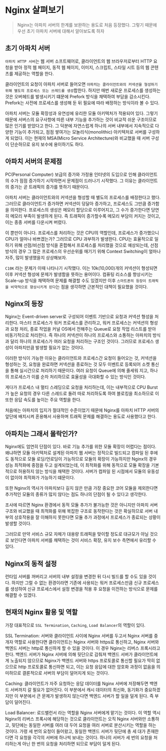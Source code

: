 # Nginx 살펴보기

> Nginx는 아파치 서버의 한계를 보완하는 용도로 처음 등장했다. 그렇기 때문에 우선 초기 아파치 서버에 대해서 알아보도록 하자

## 초기 아파치 서버

`아파치 HTTP 서버`는 웹 서버 소프트웨어로, 클라이언트의 웹 브라우저로부터 HTTP 요청을 받아 정적 웹 페이지, 동적 웹 페이지, 이미지, 스크립트, 스타일 시트 등의 웹 콘텐츠를 제공하는 역할을 한다.

클라이언트의 요청이 아파치 서버로 들어오면 `아파치는 클라이언트와의 커넥션을 형성하기 위해 별도의 프로세스 또는 쓰레드를 생성`합한다. 하지만 매번 새로운 프로세스를 생성하는 것은 오버헤드를 발생시키기 떄문에 Prefork 방식을 채택하여 부담을 감소시킨다. Prefork는 사전에 프로세스를 생성해 둔 뒤 필요에 따라 배정하는 방식이라 볼 수 있다.

아파치 서버는 모듈 확장성과 유연성에 유리한 모듈 아키텍처가 적용되어 있다. 그렇기 때문에 서버스의 요구사항에 따른 내부 기능을 추가하는 것이 비교적 쉬운 구조이므로 많은 인기를 받았다고 한다. 그 덕분에 자연스럽게 하나의 서버 내부에서 지속적으로 다양한 기능이 추가되고, 점점 쌓여가는 모놀리식(monolithic) 아키텍처로 서버를 구성하게 되었다. 이는 현재의 MSA(Micro Service Architecture)와 비교했을 때 서버 구성이 단순하므로 유지 보수에 용이하기도 하다.

## 아파치 서버의 문제점

PC(Personal Computer) 보급의 증가와 가정용 인터넷의 도입으로 인해 클라이언트의 수가 점점 증가하기 시작하면서 문제점이 드러나기 시작했다. 그 이유는 클라이언트의 증가는 곧 트래픽의 증가를 뜻하기 때문이다.

아파치 서버는 클라이언트와의 커넥션을 형성할 때 별도의 프로세스를 배정한다고 했다. 그러므로 클라이언트가 증가하면 커넥션이 덩달아 증가하고, 프로세스도 그만큼 증가함을 의미한다. 프로세스의 생성은 메모리 할당으로 이루어지고, 그 수가 증가한다면 당연히 메모리 부족이 발생하게 된다. 즉 트래픽이 증가할수록 메모리 부담이 커지는 것이고, 이는 종종 서버를 다운시켜 버렸다.

이 뿐만이 아니다. 프로세스를 처리하는 것은 CPU의 역할인데, 프로세스가 증가했으니 CPU가 얼마나 바쁘겠는가? 그러므로 CPU 과부하가 발생한다. CPU는 효율적으로 일하기 위해 선점/비선점 방식을 혼합해서 프로세스를 처리했을 것으로 예상되는데, 선점 방식의 경우 그 많은 프로세스의 우선순위를 매기기 위해 Context Switching이 얼마나 자주, 많이 발생했을지 상상해보자.

`C10K` 라는 문제가 이때 나타나기 시작했다. 이는 10k(10,000)개의 커넥션이 형성되면 이후 커넥션 형성에 문제가 발생함을 뜻하는 용어이다. 컴퓨팅 리소스를 향상시키는 Scale-up 방식을 채택하여 문제를 해결할 수도 있겠지만 이후 `스마트폰의 등장이 트래픽을 비약적으로 향상시키게 된다`는 점을 생각하면 근본적인 대책이 필요했을 것이다.

## Nginx의 등장

Nginx는 Event-driven server로 구성되어 이벤트 기반으로 요청과 커넥션 형성을 처리한다. 마스터 프로세스가 워커 프로세스를 관리하고, 워커 프로세스는 커넥션의 형성과 요청 처리, 종료 작업을 커널 OS에서 전해주는 Queue로 요청 작업 리스트를 받아 비동기적으로 처리한다. 즉 하나의 커넥션이 하나의 프로세스와 소통하는 아파치의 방식과 달리 하나의 프로세스가 여러 요청을 처리하는 구조인 것이다. 그러므로 프로세스 생성이 아파치만큼 발생할 필요가 없는 것이다.

이러한 방식이 가능한 이유는 클라이언트와 프로세스간 요청이 들어오는 것, 커넥션을 형성하는 것, 요청을 완료하면 커넥션을 종료하는 것 모두 이벤트로 등록되어 소켓 통신을 통해 실시간으로 처리하기 때문이다. 여러 요청이 Queue에 의해 줄세워 지고, 하나의 프로세스가 이를 순차 처리하므로 효율성을 극대화할 수 있는 방식인 것이다.

게다가 프로세스 내 멀티 스레딩으로 요청을 처리하는데, 이는 내부적으로 CPU Burst가 높은 요청의 경우 다른 스레드로 돌려 따로 처리하도록 하여 블로킹을 최소하므로 이 또한 응답 속도를 높이는 주요 역할을 한다.

처음에는 아파치의 입지가 절대적인 수준이었기 때문에 Nginx를 아파치 HTTP 서버의 앞단에 배치시켜 혼용해서 사용하며 트래픽 문제를 해결하는 용도로 사용했다고 한다.

## 아파치는 그래서 몰락인가?

Nginx에도 엄연히 단점이 있다. 바로 기능 추가를 위한 모듈 확장이 어렵다는 점이다. 왜냐하면 모듈 아키텍처로 설계된 아파치 웹 서버는 정적으로 빌드되고 컴파일 된 후에도 동적으로 모듈 로딩/언로딩이 가능하므로 모듈의 확장이 가능하지만 Nginx의 경우 성능 최적화에 중점을 두고 설계되었는데, 이 최적화를 위해 동적으로 모듈 확장을 기본적으로 허용하지 않는 방식을 채택한 것이다. 서버가 컴파일 된 시점에서 모듈의 유동성이 없이야 최적화가 가능하기 떄문이다.

또한 Nginx의 역사가 아파치보다 길지 않은 만큼 가장 중요한 코어 모듈을 제외한다면 추가적인 모듈의 종류가 많지 않다는 점도 하나의 단점이 될 수 있다고 생각한다.

조사에 따르면 Nginx 환경에서 동적 모듈 추가가 불가능한 것은 아니지만 아파치 서버 구조와 비교했을 때 최적화를 위해 복잡한 구조로 동작한다는 것은 확실하므로 서버 내부의 상호작용을 잘 이해하지 못한다면 모듈 추가 과정에서 프로세스가 종료되는 상황이 발생할 것이다.

그러므로 만약 서비스 규모 자체가 대용량 트래픽을 맞이할 정도로 대규모가 아닐 것으로 보인다면 아파치 서버를 채택하는 것이 서비스 확장, 유지 보수 측면에서 유리할 수 있다.

## Nginx의 동적 설정

런타임 서버를 꺼버리고 서버의 내부 설정을 변경한 뒤 다시 빌드를 할 수도 있을 것이다. 하지만 그럴 수 없는 환경이라면 기존에 사용되는 워커 프로세스만큼 신규 프로세스를 생성하여 신규 프로세스에서 설정 변경을 적용 후 요청을 이전하는 방식으로 문제를 해결할 수 있겠다.

## 현재의 Nginx 활용 및 역할

가장 대표적으로 `SSL Termination`, `Caching`, `Load Balancer`의 역할이 있다.

SSL Termination: 서버와 클라이언트 사이에 Nginx 서버를 두고서 Nginx 서버를 중개자 역할로 사용한다면 클라이언트는 Nginx 서버와 https로 통신하고, Nginx 서버와 백엔드 서버는 http로 통신하게 할 수 있을 것이다. 이 경우 Nginx는 리버스 프록시라고 한다. 백엔드 서버가 Nginx 서버에 의해 뒷단으로 감춰져 백엔드 서버가 클라이언트에게 노출되지 않으므로 Nginx가 백엔드 서버와 https 프로토콜로 통신할 필요가 딱히 없으므로 http 프로토콜로 통신하면 되고, 이는 요청 응답에 대한 암호화 과정이 없음을 의미하므로 결론적으로 서버의 부담이 덜어지게 되는 것이다.

Caching: 클라이언트가 자주 요청하는 응답 데이터를 Nginx 서버에 저장해두면 백엔드 서버까지 갈 필요가 없어진다. 이 부분에서 캐시 데이터의 최신화, 동기화가 중요하겠지만 이 부분에서 큰 문제가 발생하지 않는다면 백엔드 서버가 할 일을 덜게 된다. 즉 부담이 덜어진다.

Load Balancer: 로드밸런서 라는 역할을 Nginx 서버에게 맡기는 것이다. 이 역할 역시 Nginx의 리버스 프록시에 해당하는 것으로 클라이언트는 오직 Nginx 서버와만 소통하고, 뒷단에는 동일한 서버를 여러 대 두어 요청을 여러 서버로 분산시키는 역할을 하는 것이다. 가령 세 번의 요청이 들어왔고, 동일한 백엔드 서버가 뒷단에 총 세 대가 존재한다면 각 요청을 각각의 서버에 하나씩 보내는 것이다. 하나의 서버가 세 번의 요청을 처리하는게 아닌 한 번의 요청을 처리하면 되므로 부담이 덜게 된다.
